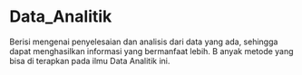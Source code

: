 # Data_Analitik
Berisi mengenai penyelesaian dan analisis dari data yang ada, sehingga dapat menghasilkan informasi yang bermanfaat lebih. B
anyak metode yang bisa di terapkan pada ilmu Data Analitik ini.
